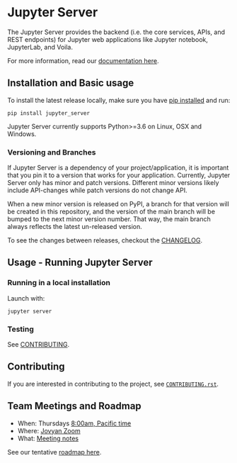 # Jupyter Server

The Jupyter Server provides the backend (i.e. the core services, APIs, and REST endpoints) for Jupyter web applications like Jupyter notebook, JupyterLab, and Voila.

For more information, read our [documentation here](http://jupyter-server.readthedocs.io/en/stable/?badge=latest).

## Installation and Basic usage

To install the latest release locally, make sure you have
[pip installed](https://pip.readthedocs.io/en/stable/installing/) and run:

    pip install jupyter_server

Jupyter Server currently supports Python>=3.6 on Linux, OSX and Windows.

### Versioning and Branches

If Jupyter Server is a dependency of your project/application, it is important that you pin it to a version that works for your application. Currently, Jupyter Server only has minor and patch versions. Different minor versions likely include API-changes while patch versions do not change API.

When a new minor version is released on PyPI, a branch for that version will be created in this repository, and the version of the main branch will be bumped to the next minor version number. That way, the main branch always reflects the latest un-released version.

To see the changes between releases, checkout the [CHANGELOG](https://github.com/jupyter/jupyter_server/blob/1.x/CHANGELOG.md).

## Usage - Running Jupyter Server

### Running in a local installation

Launch with:

    jupyter server

### Testing

See [CONTRIBUTING](https://github.com/jupyter-server/jupyter_server/blob/1.x/CONTRIBUTING.rst#running-tests).

## Contributing

If you are interested in contributing to the project, see [`CONTRIBUTING.rst`](CONTRIBUTING.rst).

## Team Meetings and Roadmap

- When: Thursdays [8:00am, Pacific time](https://www.thetimezoneconverter.com/?t=8%3A00%20am&tz=San%20Francisco&)
- Where: [Jovyan Zoom](https://zoom.us/my/jovyan?pwd=c0JZTHlNdS9Sek9vdzR3aTJ4SzFTQT09)
- What: [Meeting notes](https://github.com/jupyter-server/team-compass/issues/4)

See our tentative [roadmap here](https://github.com/jupyter/jupyter_server/issues/127).
